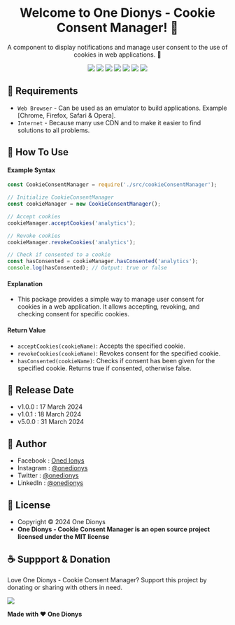 <h1 align="center">Welcome to One Dionys - Cookie Consent Manager! 👋 </h1>

<p align="center">A component to display notifications and manage user consent to the use of cookies in web applications. 💖 </p>

<p align="center">
<img src="https://img.shields.io/github/contributors/onedionys/onedionys-cookie-consent-manager?style=flat-square">
<img src="https://img.shields.io/github/issues/onedionys/onedionys-cookie-consent-manager?style=flat-square">
<img src="https://img.shields.io/github/stars/onedionys/onedionys-cookie-consent-manager?style=flat-square"> 
<img src="https://img.shields.io/github/forks/onedionys/onedionys-cookie-consent-manager?style=flat-square">
<img src="https://img.shields.io/github/last-commit/onedionys/onedionys-cookie-consent-manager.svg?style=flat-square">
<img src="https://img.shields.io/github/languages/code-size/onedionys/onedionys-cookie-consent-manager?style=flat-square">
<img src="https://img.shields.io/github/license/onedionys/onedionys-cookie-consent-manager?style=flat-square">
</p>

## 💾 Requirements

* `Web Browser` - Can be used as an emulator to build applications. Example [Chrome, Firefox, Safari & Opera].
* `Internet` - Because many use CDN and to make it easier to find solutions to all problems.

## 🎯 How To Use

#### Example Syntax

```javascript
const CookieConsentManager = require('./src/cookieConsentManager');

// Initialize CookieConsentManager
const cookieManager = new CookieConsentManager();

// Accept cookies
cookieManager.acceptCookies('analytics');

// Revoke cookies
cookieManager.revokeCookies('analytics');

// Check if consented to a cookie
const hasConsented = cookieManager.hasConsented('analytics');
console.log(hasConsented); // Output: true or false
```

#### Explanation

* This package provides a simple way to manage user consent for cookies in a web application. It allows accepting, revoking, and checking consent for specific cookies.

#### Return Value

* `acceptCookies(cookieName)`: Accepts the specified cookie.
* `revokeCookies(cookieName)`: Revokes consent for the specified cookie.
* `hasConsented(cookieName)`: Checks if consent has been given for the specified cookie. Returns true if consented, otherwise false.

## 📆 Release Date

* v1.0.0 : 17 March 2024
* v1.0.1 : 18 March 2024
* v5.0.0 : 31 March 2024

## 🧑 Author

* Facebook : <a href="https://www.facebook.com/theonedionys"> Oned Ionys</a>
* Instagram : <a href="https://www.instagram.com/onedionys/"> @onedionys</a>
* Twitter : <a href="https://twitter.com/onedionys"> @onedionys</a>
* LinkedIn :  <a href="https://www.linkedin.com/in/onedionys/"> @onedionys</a>

## 📝 License

* Copyright © 2024 One Dionys
* **One Dionys - Cookie Consent Manager is an open source project licensed under the MIT license**

## ☕️ Suppport & Donation

Love One Dionys - Cookie Consent Manager? Support this project by donating or sharing with others in need.

<a href="https://www.buymeacoffee.com/onedionys"><img src="https://img.shields.io/badge/Buy_Me_A_Coffee-FFDD00?style=for-the-badge&logo=buy-me-a-coffee&logoColor=black"/> </a>

**Made with ❤️ One Dionys**
